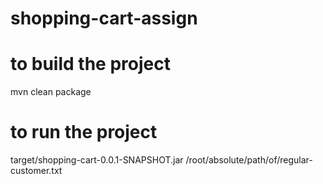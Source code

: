 # shopping-cart-assign

# to build the project
mvn clean package

# to run the project
target/shopping-cart-0.0.1-SNAPSHOT.jar /root/absolute/path/of/regular-customer.txt
